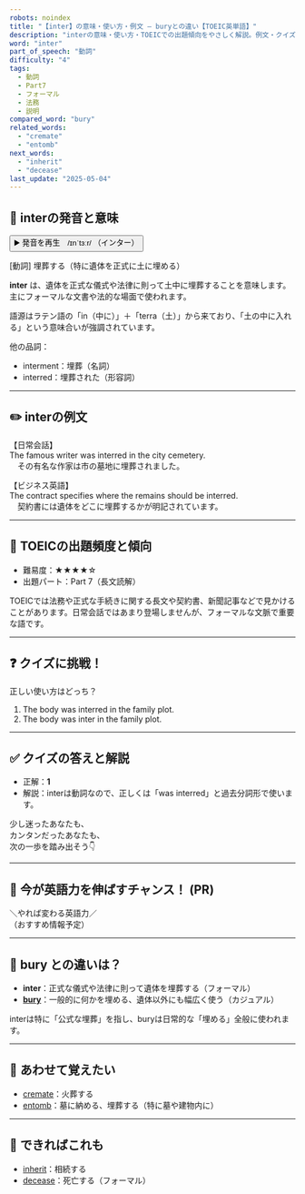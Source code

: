 ```yaml
---
robots: noindex
title: "【inter】の意味・使い方・例文 ― buryとの違い【TOEIC英単語】"
description: "interの意味・使い方・TOEICでの出題傾向をやさしく解説。例文・クイズ付きでburyとの違いもわかりやすく学べます。"
word: "inter"
part_of_speech: "動詞"
difficulty: "4"
tags:
  - 動詞
  - Part7
  - フォーマル
  - 法務
  - 説明
compared_word: "bury"
related_words:
  - "cremate"
  - "entomb"
next_words:
  - "inherit"
  - "decease"
last_update: "2025-05-04"
---
```


## 🔰 interの発音と意味

<button class="play-audio" onclick="playTTS('inter')">
  <span class="play-audio-main">
    ▶️ 発音を再生　/ɪnˈtɜːr/
  </span>
  <span class="play-audio-sub">
    （インター）
  </span>
</button>

[動詞] 埋葬する（特に遺体を正式に土に埋める）

**inter** は、遺体を正式な儀式や法律に則って土中に埋葬することを意味します。主にフォーマルな文書や法的な場面で使われます。

語源はラテン語の「in（中に）」＋「terra（土）」から来ており、「土の中に入れる」という意味合いが強調されています。

他の品詞：  
- interment：埋葬（名詞）
- interred：埋葬された（形容詞）

---

## ✏️ interの例文

【日常会話】  
The famous writer was interred in the city cemetery.  
　その有名な作家は市の墓地に埋葬されました。

【ビジネス英語】  
The contract specifies where the remains should be interred.  
　契約書には遺体をどこに埋葬するかが明記されています。

---

## 🎯 TOEICの出題頻度と傾向

- 難易度：★★★★☆
- 出題パート：Part 7（長文読解）

TOEICでは法務や正式な手続きに関する長文や契約書、新聞記事などで見かけることがあります。日常会話ではあまり登場しませんが、フォーマルな文脈で重要な語です。

---

## ❓ クイズに挑戦！

正しい使い方はどっち？

1. The body was interred in the family plot.  
2. The body was inter in the family plot.

---

## ✅ クイズの答えと解説

- 正解：**1**
- 解説：interは動詞なので、正しくは「was interred」と過去分詞形で使います。

少し迷ったあなたも、  
カンタンだったあなたも、  
次の一歩を踏み出そう👇️

---

## 🚀 今が英語力を伸ばすチャンス！ (PR)

<div class="info-center">
＼やれば変わる英語力／<br>  
（おすすめ情報予定）
</div>

---

## 🤔  bury との違いは？

- **inter**：正式な儀式や法律に則って遺体を埋葬する（フォーマル）
- **[bury](/word/bury/)**：一般的に何かを埋める、遺体以外にも幅広く使う（カジュアル）

interは特に「公式な埋葬」を指し、buryは日常的な「埋める」全般に使われます。

---

## 🧩 あわせて覚えたい

- [cremate](/word/cremate/)：火葬する
- [entomb](/word/entomb/)：墓に納める、埋葬する（特に墓や建物内に）

---

## 📖 できればこれも

- [inherit](/word/inherit/)：相続する
- [decease](/word/decease/)：死亡する（フォーマル）


<!-- cvid: aid20_bid28 -->
